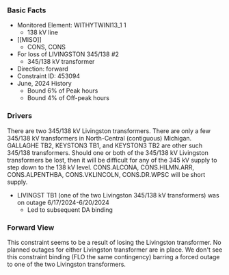 ### Basic Facts
- Monitored Element: WITHYTWINI13_1 1
	- 138 kV line
- [[MISO]]
	- CONS, CONS
- For loss of LIVINGSTON 345/138 #2
	- 345/138 kV transformer
- Direction: forward
- Constraint ID: 453094
- June, 2024 History
	- Bound 6% of Peak hours
	- Bound 4% of Off-peak hours
### Drivers
There are two 345/138 kV Livingston transformers. There are only a few 345/138 kV transformers in North-Central (contiguous) Michigan. GALLAGHE TB2, KEYSTON3 TB1, and KEYSTON3 TB2 are other such 345/138 transformers. Should one or both of the 345/138 kV Livingston transformers be lost, then it will be difficult for any of the 345 kV supply to step down to the 138 kV level. CONS.ALCONA, CONS.HILMN.ARR, CONS.ALPENTHBA, CONS.VKLINCOLN, CONS.DR.WPSC will be short supply.
- LIVINGST TB1 (one of the two Livingston 345/138 kV transformers) was on outage 6/17/2024-6/20/2024
	- Led to subsequent DA binding
### Forward View
This constraint seems to be a result of losing the Livingston transformer. No planned outages for either Livingston transformer are in place. We don't see this constraint binding (FLO the same contingency) barring a forced outage to one of the two Livingston transformers.
